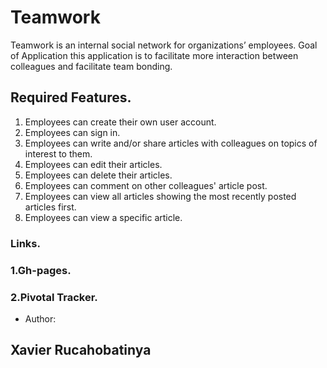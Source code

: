 # Teamwork

Teamwork is an internal social network for organizations’ employees.
Goal of Application this application is to facilitate more interaction between colleagues and facilitate team bonding.

## Required Features.

1. Employees can create their own user account.
2. Employees can sign in.
3. Employees can write and/or share articles with colleagues on topics of interest to them.
4. Employees can edit their articles.
5. Employees can delete their articles.
6. Employees can comment on other colleagues' article post.
7. Employees can view all articles showing the most recently posted articles first.
8. Employees can view a specific article.

### Links.

### 1.Gh-pages.



### 2.Pivotal Tracker.



- Author:
## **Xavier Rucahobatinya**


